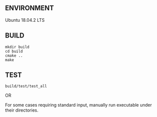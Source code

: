 ## ENVIRONMENT
Ubuntu 18.04.2 LTS  

## BUILD
```
mkdir build
cd build
cmake ..
make
```

## TEST
```
build/test/test_all
```
  
OR  
  
For some cases requiring standard input, manually run executable under their directories.

